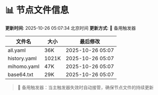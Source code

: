 # 📊 节点文件信息

**更新时间**: 2025-10-26 05:07:34 北京时间
**更新方式**: 🔄 备用触发器

| 文件名 | 大小 | 最后修改 |
|--------|------|----------|
| all.yaml | 36K | 2025-10-26 05:07 |
| history.yaml | 1021K | 2025-10-26 05:07 |
| mihomo.yaml | 47K | 2025-10-26 05:07 |
| base64.txt | 29K | 2025-10-26 05:07 |

> 🔄 备用触发器：当主触发器失效时自动接管，确保节点文件的持续更新
